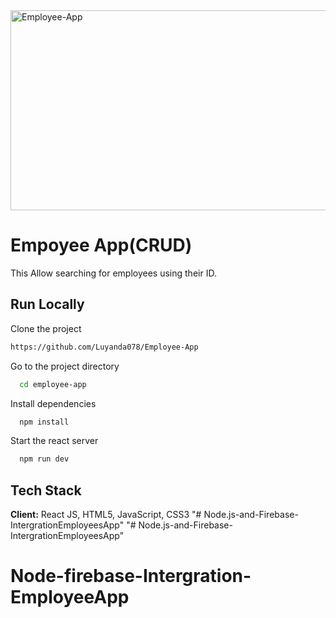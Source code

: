 <img src="https://socialify.git.ci/Luyanda078/Employee-App/image?language=1&owner=1&name=1&stargazers=1&theme=Light" alt="Employee-App" width="640" height="320" />
<h1>Empoyee App(CRUD)</h1>
<p>This Allow searching for employees using their ID.</p>

## Run Locally
Clone the project
```bash
https://github.com/Luyanda078/Employee-App
```
Go to the project directory
```bash
  cd employee-app
```
Install dependencies
```bash
  npm install
```
Start the react server
```bash
  npm run dev
```
## Tech Stack
**Client:** React JS, HTML5, JavaScript, CSS3
"# Node.js-and-Firebase-IntergrationEmployeesApp" 
"# Node.js-and-Firebase-IntergrationEmployeesApp" 
# Node-firebase-Intergration-EmployeeApp
